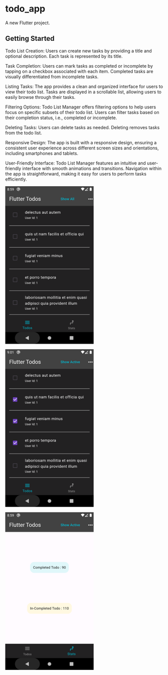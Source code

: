 # todo_app

A new Flutter project.

## Getting Started

Todo List Creation: Users can create new tasks by providing a title and optional description. Each task is represented by its title.

Task Completion: Users can mark tasks as completed or incomplete by tapping on a checkbox  associated with each item. Completed tasks are visually differentiated from incomplete tasks.

Listing Tasks: The app provides a clean and organized interface for users to view their todo list. Tasks are displayed in a scrollable list, allowing users to easily browse through their tasks.

Filtering Options: Todo List Manager offers filtering options to help users focus on specific subsets of their todo list. Users can filter tasks based on their completion status, i.e., completed or incomplete.

 Deleting Tasks: Users can delete tasks as needed. Deleting removes tasks from the todo list.

Responsive Design: The app is built with a responsive design, ensuring a consistent user experience across different screen sizes and orientations, including smartphones and tablets.

User-Friendly Interface: Todo List Manager features an intuitive and user-friendly interface with smooth animations and transitions. Navigation within the app is straightforward, making it easy for users to perform tasks efficiently.


<img src="image_1.png"
     alt="Markdown Monster icon"
     height="500em" />
     
<img src="image_2.png"
     alt="Markdown Monster icon"
     height="500em" />

<img src="image_3.png"
     alt="Markdown Monster icon"
     height="500em" />
